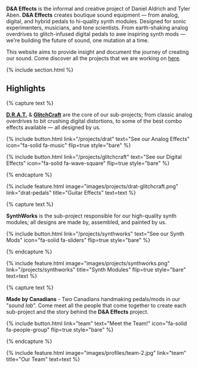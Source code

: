 ---
---
**D&A Effects** is the informal and creative project of Daniel Aldrich and Tyler Aben. **D&A Effects** creates boutique sound equipment — from analog, digital, and hybrid pedals to hi-quality synth modules. Designed for sonic experimenters, musicians, and tone scientists. From earth-shaking analog overdrives to glitch-infused digital pedals to awe inspiring synth mods — we're building the future of sound, one mutation at a time.

This website aims to provide insight and document the journey of creating our sound. Come discover all the projects that we are working on [here](/projects).

{% include section.html %}

## Highlights

{% capture text %}

[**D.R.A.T.**](/projects/drat) & [**GlitchCraft**](/projects/glitchcraft) are the core of our sub-projects; from classic analog overdrives to bit crushing digital distortions, to some of the best combo effects available — all designed by us.

{%
  include button.html
  link="/projects/drat"
  text="See our Analog Effects"
  icon="fa-solid fa-music"
  flip=true
  style="bare"
%}

{%
  include button.html
  link="/projects/glitchcraft"
  text="See our Digital Effects"
  icon="fa-solid fa-wave-square"
  flip=true
  style="bare"
%}

{% endcapture %}

{%
  include feature.html
  image="images/projects/drat-glitchcraft.png"
  link="drat-pedals"
  title="Guitar Effects"
  text=text
%}

{% capture text %}

**SynthWorks** is the sub-project responsible for our high-quality synth modules; all designs are made by, assembled, and painted by us.

{%
  include button.html
  link="/projects/synthworks"
  text="See our Synth Mods"
  icon="fa-solid fa-sliders"
  flip=true
  style="bare"
%}

{% endcapture %}

{%
  include feature.html
  image="images/projects/synthworks.png"
  link="/projects/synthworks"
  title="Synth Modules"
  flip=true
  style="bare"
  text=text
%}

{% capture text %}

**Made by Canadians** - Two Canadians handmaking pedals/mods in our "_sound lab_". Come meet all the people that come together to create each sub-project and the story behind the **D&A Effects** project.

{%
  include button.html
  link="team"
  text="Meet the Team!"
  icon="fa-solid fa-people-group"
  flip=true
  style="bare"
%}

{% endcapture %}

{%
  include feature.html
  image="images/profiles/team-2.jpg"
  link="team"
  title="Our Team"
  text=text
%}
